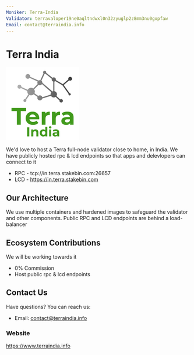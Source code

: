 ```yaml
---
Moniker: Terra-India
Validator: terravaloper19ne0aqltndwxl0n32zyuglp2z8mm3nu0gxpfaw
Email: contact@terraindia.info
---
```


# Terra India
![TerraIndia](./logo.png)

We'd love to host a Terra full-node validator close to home, in India. We have publicly hosted rpc & lcd endpoints so that apps and delevlopers can connect to it

- RPC - tcp://in.terra.stakebin.com:26657
- LCD - https://in.terra.stakebin.com

## Our Architecture

We use multiple containers and hardened images to safeguard the validator and other components. Public RPC and LCD endpoints are behind a load-balancer

## Ecosystem Contributions

We will be working towards it

- 0% Commission
- Host public rpc & lcd endpoints

## Contact Us

Have questions? You can reach us:

- Email: contact@terraindia.info

### Website

https://www.terraindia.info
